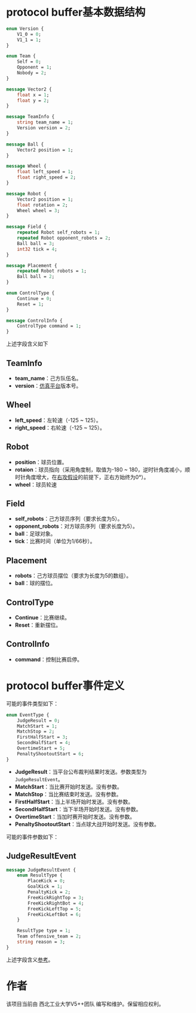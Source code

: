 # protocol buffer基本数据结构

```protobuf
enum Version {
    V1_0 = 0;
    V1_1 = 1;
}

enum Team {
    Self = 0;
    Opponent = 1;
    Nobody = 2;
}

message Vector2 {
    float x = 1;
    float y = 2;
}

message TeamInfo {
    string team_name = 1;
    Version version = 2;
}

message Ball {
    Vector2 position = 1;
}

message Wheel {
    float left_speed = 1;
    float right_speed = 2;
}

message Robot {
    Vector2 position = 1;
    float rotation = 2;
    Wheel wheel = 3;
}

message Field {
    repeated Robot self_robots = 1;
    repeated Robot opponent_robots = 2;
    Ball ball = 3;
    int32 tick = 4;
}

message Placement { 
    repeated Robot robots = 1;
    Ball ball = 2;
}

enum ControlType {
    Continue = 0;
    Reset = 1;
}

message ControlInfo {
    ControlType command = 1;
}
```
上述字段含义如下

## TeamInfo
- **team_name**：己方队伍名。
- **version**：[仿真平台](https://github.com/npuv5pp/Simuro5v5)版本号。

## Wheel
- **left_speed**：左轮速（-125 ~ 125）。
- **right_speed**：右轮速（-125 ~ 125）。

## Robot
- **position**：球员位置。
- **rotaion**：球员指向（采用角度制，取值为-180 ~ 180，逆时针角度减小，顺时针角度增大，在[右攻假设](https://github.com/npuv5pp/Simuro5v5/blob/master/README_ZH.md#%E5%8F%B3%E6%94%BB%E5%81%87%E8%AE%BE)的前提下，正右方始终为0°）。
- **wheel**：球员轮速

## Field
- **self_robots**：己方球员序列（要求长度为5）。
- **opponent_robots**：对方球员序列（要求长度为5）。
- **ball**：足球对象。
- **tick**：比赛时间（单位为1/66秒）。

## Placement
- **robots**：己方球员摆位（要求为长度为5的数组）。
- **ball**：球的摆位。

## ControlType
- **Continue**：比赛继续。
- **Reset**：重新摆位。

## ControlInfo
- **command**：控制比赛启停。

# protocol buffer事件定义

可能的事件类型如下：

```protobuf
enum EventType {
    JudgeResult = 0;
    MatchStart = 1;
    MatchStop = 2;
    FirstHalfStart = 3;
    SecondHalfStart = 4;
    OvertimeStart = 5;
    PenaltyShootoutStart = 6;
}
```

- **JudgeResult**：当平台公布裁判结果时发送。参数类型为`JudgeResultEvent`。
- **MatchStart**：当比赛开始时发送。没有参数。
- **MatchStop**：当比赛结束时发送。没有参数。
- **FirstHalfStart**：当上半场开始时发送。没有参数。
- **SecondHalfStart**：当下半场开始时发送。没有参数。
- **OvertimeStart**：当加时赛开始时发送。没有参数。
- **PenaltyShootoutStart**：当点球大战开始时发送。没有参数。

可能的事件参数如下：

## JudgeResultEvent
```protobuf
message JudgeResultEvent {
    enum ResultType {
        PlaceKick = 0;
        GoalKick = 1;
        PenaltyKick = 2;
        FreeKickRightTop = 3;
        FreeKickRightBot = 4;
        FreeKickLeftTop = 5;
        FreeKickLeftBot = 6;
    }

    ResultType type = 1;
    Team offensive_team = 2;
    string reason = 3;
}
```
上述字段含义[参考](https://docs.google.com/document/d/1yrqu5rSUCoFQsl0ct5l-9B2dFvcIQqlfMA5UQ4WIaGo/edit#heading=h.3tbugp1)。

# 作者
该项目当前由 西北工业大学V5++团队 编写和维护。保留相应权利。
